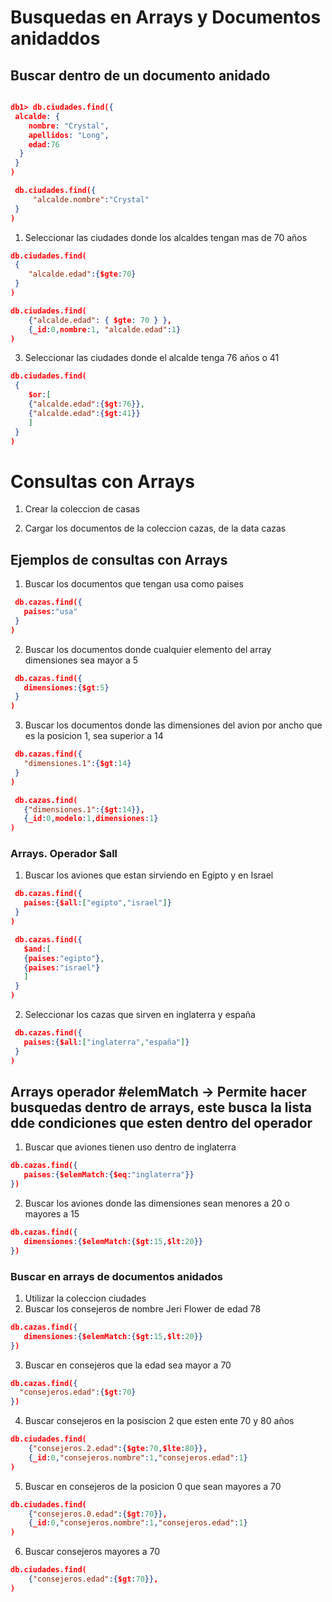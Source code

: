 # Busquedas en Arrays y Documentos anidaddos

## Buscar dentro de un documento anidado

```Json

db1> db.ciudades.find({
 alcalde: {
    nombre: "Crystal",
    apellidos: "Long",
    edad:76
  }
 }
)

 db.ciudades.find({
     "alcalde.nombre":"Crystal"
 }
)
```

1. Seleccionar las ciudades donde los alcaldes tengan mas de 70 años

```Json
db.ciudades.find(
 {
    "alcalde.edad":{$gte:70}
 }
)

db.ciudades.find( 
    {"alcalde.edad": { $gte: 70 } },
    {_id:0,nombre:1, "alcalde.edad":1} 
)
```

3. Seleccionar las ciudades donde el alcalde tenga 76 años o 41

```Json
db.ciudades.find(
 {
    $or:[
    {"alcalde.edad":{$gt:76}},
    {"alcalde.edad":{$gt:41}}
    ]
 }
)
```

# Consultas con Arrays

1. Crear la coleccion de casas

2. Cargar los documentos de la coleccion cazas, de la data cazas

## Ejemplos de consultas con Arrays

1. Buscar los documentos que tengan usa como paises

```Json
 db.cazas.find({
   paises:"usa"
 }
)
```

2. Buscar los documentos donde cualquier elemento del array dimensiones sea mayor a 5

```Json
 db.cazas.find({
   dimensiones:{$gt:5}
 }
)
```

3. Buscar los documentos donde las dimensiones del avion por ancho que es la posicion 1, sea superior a 14

```Json
 db.cazas.find({
   "dimensiones.1":{$gt:14}
 }
)

 db.cazas.find(
   {"dimensiones.1":{$gt:14}},
   {_id:0,modelo:1,dimensiones:1}
)
```

### Arrays. Operador $all

1. Buscar los aviones que estan sirviendo en Egipto y en Israel

```Json
 db.cazas.find({
   paises:{$all:["egipto","israel"]}
 }
)

 db.cazas.find({
   $and:[
   {paises:"egipto"},
   {paises:"israel"}
   ]
 }
)
```

2. Seleccionar los cazas que sirven en inglaterra y españa

```Json
 db.cazas.find({
   paises:{$all:["inglaterra","españa"]}
 }
)
```

## Arrays operador #elemMatch -> Permite hacer busquedas dentro de arrays, este busca la lista dde condiciones que esten dentro del operador

1. Buscar que aviones tienen uso dentro de inglaterra

```Json
db.cazas.find({
   paises:{$elemMatch:{$eq:"inglaterra"}}
})
```

2. Buscar los aviones donde las dimensiones sean menores a 20 o mayores a 15

```Json
db.cazas.find({
   dimensiones:{$elemMatch:{$gt:15,$lt:20}}
})
```

### Buscar en arrays de documentos anidados

1. Utilizar la coleccion ciudades
2. Buscar los consejeros de nombre Jeri Flower de edad 78

```Json
db.cazas.find({
   dimensiones:{$elemMatch:{$gt:15,$lt:20}}
})
```

3. Buscar en consejeros que la edad sea mayor a 70

```Json
db.cazas.find({
  "consejeros.edad":{$gt:70}
})
```

4. Buscar consejeros en la posiscion 2 que esten ente 70 y 80 años

```Json
db.ciudades.find(
    {"consejeros.2.edad":{$gte:70,$lte:80}},
    {_id:0,"consejeros.nombre":1,"consejeros.edad":1}
)  
```

5. Buscar en consejeros de la posicion 0 que sean mayores a 70 

```Json
db.ciudades.find(
    {"consejeros.0.edad":{$gt:70}},
    {_id:0,"consejeros.nombre":1,"consejeros.edad":1}
)  
```

6. Buscar consejeros mayores a 70

```Json
db.ciudades.find(
    {"consejeros.edad":{$gt:70}},
)  
```